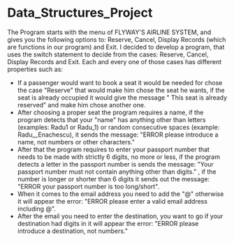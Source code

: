 # Data_Structures_Project
The Program starts with the menu of FLYWAY'S AIRLINE SYSTEM, and gives you the following options to: Reserve, Cancel, Display Records (which are functions in our program) and Exit. 
I decided to develop a program, that uses the switch statement to decide from the cases: Reserve, Cancel, Display Records and Exit. Each and every one of those cases has different properties such as: 
* If a passenger would want to book a seat it would be needed for chose the case "Reserve" that would make him chose the seat he wants, if the seat is already occupied it would give the message " This seat is already reserved" and make him chose another one.
* After choosing a proper seat the program requires a name, if the program detects that your "name" has anything other than letters (examples: Radu1 or Radu_1) or random consecutive spaces (example: Radu__Enachescu), it sends the message: "ERROR please introduce a name, not numbers or other characters."
* After that the program requires to enter your passport number that needs to be made with strictly 6 digits, no more or less, if the program detects a letter in the passport number is sends the message: "Your passport number must not contain anything other than digits." , if the number is longer or shorter than 6 digits it sends out the message: "ERROR your passport number is too long/short".
* When it comes to the email address you need to add the "@" otherwise it will appear the error: "ERROR please enter a valid email address including @".
* After the email you need to enter the destination, you want to go if your destination had digits in it will appear the error: "ERROR please introduce a destination, not numbers."
